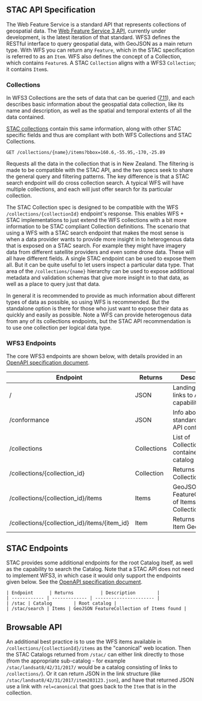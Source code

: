 ## STAC API Specification

The Web Feature Service is a standard API that represents collections of geospatial data. The [Web Feature Service 3 API](https://github.com/opengeospatial/WFS_FES), currently under development, is the latest iteration of that standard. WFS3 defines the RESTful interface to query geospatial data, with GeoJSON as a main return type. With WFS you can return any `Feature`, which in the STAC specification is referred to as an `Item`. WFS also defines the concept of a Collection, which contains `Feature`s. A STAC `Collection` aligns with a WFS3 `Collection`; it contains `Item`s.

### Collections

In WFS3 Collections are the sets of data that can be queried ([7.11](https://rawgit.com/opengeospatial/WFS_FES/master/docs/17-069.html#_feature_collections_metadata)), and each describes basic information about the geospatial data collection, like its name and description, as well as the spatial and temporal extents of all the data contained.

[STAC collections](../collections-spec/README.md) contain this same information, along with other STAC specific fields and thus are compliant with both WFS Collections and STAC Collections. 

```
GET /collections/{name}/items?bbox=160.6,-55.95,-170,-25.89
```

Requests all the data in the collection that is in New Zealand. The filtering is made to be compatible with the STAC API,
and the two specs seek to share the general query and filtering patterns. The key difference is that a STAC search endpoint
will do cross collection search. A typical WFS will have multiple collections, and each will just offer search for its particular
collection.



The STAC Collection spec is designed to be compatible with the WFS `/collections/{collectionId}` endpoint's response. This enables
WFS + STAC implementations to just extend the WFS collections with a bit more information to be STAC compliant Collection
definitions.
The scenario that using a WFS with a STAC search endpoint that makes the most sense is when a data provider wants to provide more
insight in to heterogenous data that is exposed on a STAC search. For example they might have imagery data from different satellite providers
and even some drone data. These will all have different fields. A single STAC endpoint can be used to expose them all. But it can be quite
useful to let users inspect a particular data type. That area of the `/collections/{name}` hierarchy can be used to expose additional
metadata and validation schemas that give more insight in to that data, as well as a place to query just that data.

In general it is recommended to provide as much information about different types of data as possible, so using WFS is recommended. But
the standalone option is there for those who just want to expose their data as quickly and easily as possible. Note a WFS can
provide heterogenous data from any of its collections endpoints, but the STAC API recommendation is to use one collection per
logical data type.

### WFS3 Endpoints

The core WFS3 endpoints are shown below, with details provided in an [OpenAPI specification document](definitions/WFS3.yaml).

| Endpoint      | Returns          | Description        |
| ------------ | ------------- | ---------------------- |
| / | JSON        | Landing page, links to API capabilities |
| /conformance | JSON | Info about standards the API conforms to       |
| /collections | Collections | List of Collections contained in the catalog |
| /collections/{collection_id} | Collection | Returns single Collection JSON |
| /collections/{collection_id}/items | Items | GeoJSON FeatureCollection of Items in Collection |
| /collections/{collection_id}/items/{item_id} | Item | Returns single Item GeoJSON |

## STAC Endpoints

STAC provides some additional endpoints for the root Catalog itself, as well as the capability to search the Catalog. Note that a STAC API does not need to implement WFS3, in which case it would only support the endpoints given below. See the [OpenAPI specification document](definitions/STAC-standalone.yaml).

```
| Endpoint      | Returns          | Description        |
| ------------ | ------------- | ---------------------- |
| /stac | Catalog        | Root catalog |
| /stac/search | Items | GeoJSON FeatureCollection of Items found |
```

## Browsable API

An additional best practice is to use the WFS items available in `/collections/{collectionId}/items` as the "canonical" web
location. Then the STAC Catalogs returned from `/stac/` can either link directly to those (from the appropriate sub-catalog -
for example `/stac/landsat8/42/31/2017/` would be a catalog consisting of links to `/collections/`). Or it can return JSON
in the link structure (like `/stac/landsat8/42/31/2017/item203123.json`), and have that returned JSON use a link with `rel=canonical` that goes back to the `Item` that is in the collection.